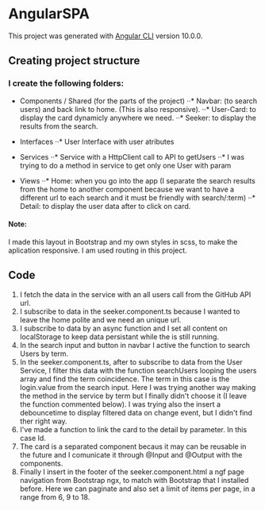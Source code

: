# AngularSPA

This project was generated with [Angular CLI](https://github.com/angular/angular-cli) version 10.0.0.

## Creating project structure

### I create the following folders: 

* Components / Shared (for the parts of the project)
··* Navbar: (to search users) and back link to home. (This is also responsive).
··* User-Card: to display the card dynamicly anywhere we need.
··* Seeker: to display the results from the search.

* Interfaces
··* User Interface with user atributes

* Services
··* Service with a HttpClient call to API to getUsers
··* I was trying to do a method in service to get only one User with param

* Views
··* Home: when you go into the app (I separate the search results from the home to another component because we want to have a different url to each search and it must be friendly with search/:term)
··* Detail: to display the user data after to click on card.

#### Note:

I made this layout in Bootstrap and my own styles in scss, to make the aplication responsive. 
I am used routing in this project.

## Code 

1. I fetch the data in the service with an all users call from the GitHub API url.
2. I subscribe to data in the seeker.component.ts because I wanted to leave the home polite and we need an unique url. 
3. I subscribe to data by an async function and I set all content on localStorage to keep data persistant while the is still running.
4. In the search input and button in navbar I active the function to search Users by term.
5. In the seeker.component.ts, after to subscribe to data from the User Service, I filter this data with the function searchUsers looping the users array and find the term coincidence. The term in this case is the login.value from the search input. Here I was trying another way making the method in the service by term but I finally didn't choose it (I leave the function commented below). I was trying also the insert a debouncetime to display filtered data on change event, but I didn't find ther right way.
6. I've made a function to link the card to the detail by parameter. In this case Id.
7. The card is a separated component becaus it may can be reusable in the future and I comunicate it through @Input and @Output with the components.
8. Finally I insert in the footer of the seeker.component.html a ngf page navigation from Bootstrap ngx, to match with Bootstrap that I installed before. Here we can paginate and also set a limit of items per page, in a range from 6, 9 to 18.




